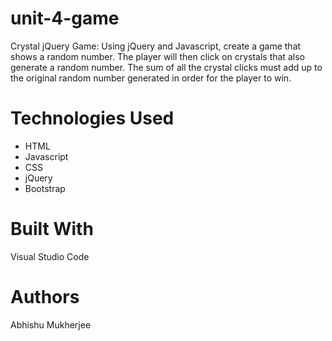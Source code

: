 # unit-4-game
Crystal jQuery Game: Using jQuery and Javascript, create a game that shows a random number. The player will then click on crystals that also generate a random number. The sum of all the crystal clicks must add up to the original random number generated in order for the player to win.

# Technologies Used 
* HTML
* Javascript
* CSS
* jQuery
* Bootstrap

# Built With 
Visual Studio Code 

# Authors 
Abhishu Mukherjee


